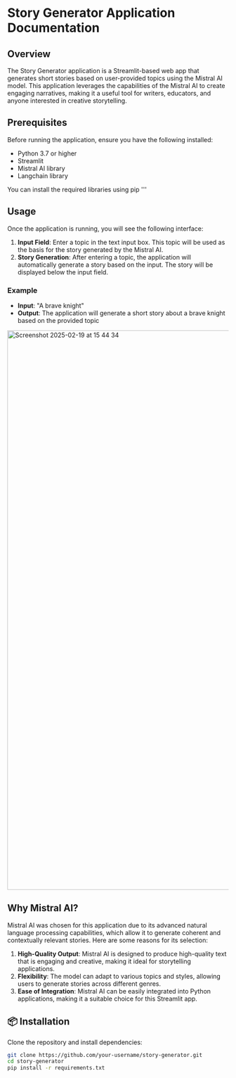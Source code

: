 # Story Generator Application Documentation


## Overview
The Story Generator application is a Streamlit-based web app that generates short stories based on user-provided topics using the Mistral AI model. This application leverages the capabilities of the Mistral AI to create engaging narratives, making it a useful tool for writers, educators, and anyone interested in creative storytelling.

## Prerequisites
Before running the application, ensure you have the following installed:
- Python 3.7 or higher
- Streamlit
- Mistral AI library
- Langchain library

You can install the required libraries using pip
'''


## Usage
Once the application is running, you will see the following interface:

1. **Input Field**: Enter a topic in the text input box. This topic will be used as the basis for the story generated by the Mistral AI.
2. **Story Generation**: After entering a topic, the application will automatically generate a story based on the input. The story will be displayed below the input field.

### Example
- **Input**: "A brave knight"
- **Output**: The application will generate a short story about a brave knight based on the provided topic 
<img width="1272" alt="Screenshot 2025-02-19 at 15 44 34" src="https://github.com/user-attachments/assets/28f4598e-bea2-47e5-925a-9ec9b2999ab4" />


## Why Mistral AI?
Mistral AI was chosen for this application due to its advanced natural language processing capabilities, which allow it to generate coherent and contextually relevant stories. Here are some reasons for its selection:

1. **High-Quality Output**: Mistral AI is designed to produce high-quality text that is engaging and creative, making it ideal for storytelling applications.
2. **Flexibility**: The model can adapt to various topics and styles, allowing users to generate stories across different genres.
3. **Ease of Integration**: Mistral AI can be easily integrated into Python applications, making it a suitable choice for this Streamlit app.

## 📦 Installation
Clone the repository and install dependencies:
```bash
git clone https://github.com/your-username/story-generator.git
cd story-generator
pip install -r requirements.txt
